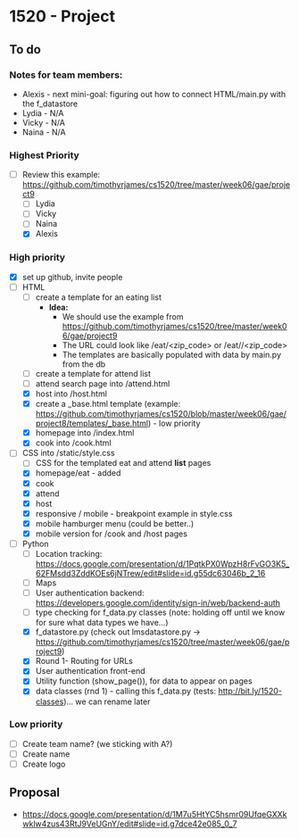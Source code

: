 # 1520 - Project

## To do

### Notes for team members:
* Alexis - next mini-goal: figuring out how to connect HTML/main.py with the f_datastore
* Lydia - N/A
* Vicky - N/A
* Naina - N/A

### Highest Priority
  * [ ] Review this example: https://github.com/timothyrjames/cs1520/tree/master/week06/gae/project9
	* [ ] Lydia
	* [ ] Vicky
	* [ ] Naina
	* [x] Alexis

### High priority
* [x] set up github, invite people 
* [ ] HTML 
  * [ ] create a template for an eating list
	* **Idea:** 
		* We should use the example from https://github.com/timothyrjames/cs1520/tree/master/week06/gae/project9
		* The URL could look like /eat/<zip_code> or /eat/<city>/<zip_code>
		* The templates are basically populated with data by main.py from the db
  * [ ] create a template for attend list
  * [ ] attend search page into /attend.html
  * [x] host into /host.html
  * [x] create a _base.html template (example: https://github.com/timothyrjames/cs1520/blob/master/week06/gae/project8/templates/_base.html) - low priority
  * [x] homepage into /index.html
  * [x] cook into /cook.html
  
* [ ] CSS into /static/style.css
  * [ ] CSS for the templated eat and attend **list** pages
  * [x] homepage/eat - added
  * [x] cook
  * [x] attend
  * [x] host
  * [x] responsive / mobile - breakpoint example in style.css
  * [x] mobile hamburger menu (could be better..)
  * [x] mobile version for /cook and /host pages
  
* [ ] Python
  * [ ] Location tracking: https://docs.google.com/presentation/d/1PqtkPX0WpzH8rFvGO3K5_62FMsdd3ZddKOEs6jNTrew/edit#slide=id.g55dc63046b_2_16
  * [ ] Maps
  * [ ] User authentication backend: https://developers.google.com/identity/sign-in/web/backend-auth
  * [ ] type checking for f_data.py classes (note: holding off until we know for sure what data types we have...)
  * [x] f_datastore.py (check out lmsdatastore.py -> https://github.com/timothyrjames/cs1520/tree/master/week06/gae/project9)
  * [x] Round 1- Routing for URLs
  * [x] User authentication front-end
  * [x] Utility function (show_page()),  for data to appear on pages
  * [x] data classes (rnd 1) - calling this f_data.py (tests: http://bit.ly/1520-classes)... we can rename later

### Low priority
* [ ] Create team name? (we sticking with A?)
* [ ] Create name
* [ ] Create logo 

## Proposal
* https://docs.google.com/presentation/d/1M7u5HtYC5hsmr09UfqeGXXkwklw4zus43RtJ9VeUGnY/edit#slide=id.g7dce42e085_0_7
